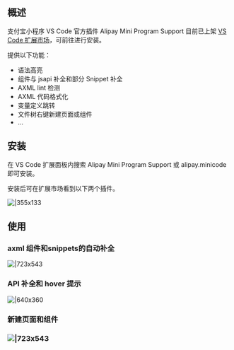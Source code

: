 
## 概述
支付宝小程序 VS Code 官方插件 Alipay Mini Program Support 目前已上架 [VS Code 扩展市场](https://marketplace.visualstudio.com/items?itemName=alipay.minicode)，可前往进行安装。

提供以下功能：

- 语法高亮
- 组件与 jsapi 补全和部分 Snippet 补全
- AXML lint 检测
- AXML 代码格式化
- 变量定义跳转
- 文件树右键新建页面或组件
- ...

## 安装
在 VS Code 扩展面板内搜索 Alipay Mini Program Support 或 alipay.minicode 即可安装。

安装后可在扩展市场看到以下两个插件。

![|355x133](https://intranetproxy.alipay.com/skylark/lark/0/2021/png/53103/1619773674365-d58ee02e-7c20-4677-8c15-b88ddc8c3304.png#align=left&display=inline&height=266&margin=%5Bobject%20Object%5D&originHeight=266&originWidth=710&status=done&style=none&width=355)

## 使用

### axml 组件和snippets的自动补全
![|723x543](https://gw.alipayobjects.com/mdn/rms_b84a32/afts/img/A*iGQ4QqJA1iQAAAAAAAAAAAAAARQnAQ#align=left&display=inline&height=1532&margin=%5Bobject%20Object%5D&originHeight=1532&originWidth=2040&status=done&style=none&width=2040)

### API 补全和 hover 提示

![|640x360](https://gw.alipayobjects.com/mdn/rms_d70b9b/afts/img/A*We7nQ4gnx_EAAAAAAAAAAABkARQnAQ#align=left&display=inline&height=360&margin=%5Bobject%20Object%5D&originHeight=360&originWidth=640&status=done&style=none&width=640)

### 新建页面和组件

### ![|723x543](https://gw.alipayobjects.com/mdn/rms_b84a32/afts/img/A*f3sDTY2qNBIAAAAAAAAAAAAAARQnAQ#align=left&display=inline&height=1532&margin=%5Bobject%20Object%5D&originHeight=1532&originWidth=2040&status=done&style=none&width=2040)
